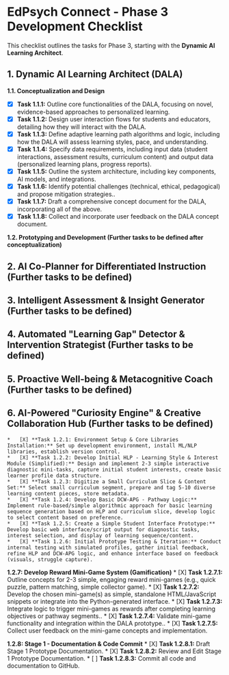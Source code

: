 # EdPsych Connect - Phase 3 Development Checklist

This checklist outlines the tasks for Phase 3, starting with the **Dynamic AI Learning Architect**.

## 1. Dynamic AI Learning Architect (DALA)

**1.1. Conceptualization and Design**
*   [X] **Task 1.1.1:** Outline core functionalities of the DALA, focusing on novel, evidence-based approaches to personalized learning.
*   [X] **Task 1.1.2:** Design user interaction flows for students and educators, detailing how they will interact with the DALA.
*   [X] **Task 1.1.3:** Define adaptive learning path algorithms and logic, including how the DALA will assess learning styles, pace, and understanding.
*   [X] **Task 1.1.4:** Specify data requirements, including input data (student interactions, assessment results, curriculum content) and output data (personalized learning plans, progress reports).
*   [X] **Task 1.1.5:** Outline the system architecture, including key components, AI models, and integrations.
*   [X] **Task 1.1.6:** Identify potential challenges (technical, ethical, pedagogical) and propose mitigation strategies..
*   [X] **Task 1.1.7:** Draft a comprehensive concept document for the DALA, incorporating all of the above.
*   [X] **Task 1.1.8:** Collect and incorporate user feedback on the DALA concept document.

**1.2. Prototyping and Development (Further tasks to be defined after conceptualization)**

## 2. AI Co-Planner for Differentiated Instruction (Further tasks to be defined)

## 3. Intelligent Assessment & Insight Generator (Further tasks to be defined)

## 4. Automated "Learning Gap" Detector & Intervention Strategist (Further tasks to be defined)

## 5. Proactive Well-being & Metacognitive Coach (Further tasks to be defined)

## 6. AI-Powered "Curiosity Engine" & Creative Collaboration Hub (Further tasks to be defined)



    *   [X] **Task 1.2.1: Environment Setup & Core Libraries Installation:** Set up development environment, install ML/NLP libraries, establish version control.
    *   [X] **Task 1.2.2: Develop Initial HLP - Learning Style & Interest Module (Simplified):** Design and implement 2-3 simple interactive diagnostic mini-tasks, capture initial student interests, create basic learner profile data structure.
    *   [X] **Task 1.2.3: Digitize a Small Curriculum Slice & Content Set:** Select small curriculum segment, prepare and tag 5-10 diverse learning content pieces, store metadata.
    *   [X] **Task 1.2.4: Develop Basic DCW-APG - Pathway Logic:** Implement rule-based/simple algorithmic approach for basic learning sequence generation based on HLP and curriculum slice, develop logic to select content based on preference.
    *   [X] **Task 1.2.5: Create a Simple Student Interface Prototype:** Develop basic web interface/script output for diagnostic tasks, interest selection, and display of learning sequence/content.
    *   [X] **Task 1.2.6: Initial Prototype Testing & Iteration:** Conduct internal testing with simulated profiles, gather initial feedback, refine HLP and DCW-APG logic, and enhance interface based on feedback (visuals, struggle capture).



**1.2.7: Develop Reward Mini-Game System (Gamification)**
    *   [X] **Task 1.2.7.1:** Outline concepts for 2-3 simple, engaging reward mini-games (e.g., quick puzzle, pattern matching, simple collector game).
    *   [X] **Task 1.2.7.2:** Develop the chosen mini-game(s) as simple, standalone HTML/JavaScript snippets or integrate into the Python-generated interface.
    *   [X] **Task 1.2.7.3:** Integrate logic to trigger mini-games as rewards after completing learning objectives or pathway segments..
    *   [X] **Task 1.2.7.4:** Validate mini-game functionality and integration within the DALA prototype..
    *   [X] **Task 1.2.7.5:** Collect user feedback on the mini-game concepts and implementation.



**1.2.8: Stage 1 - Documentation & Code Commit**
    *   [X] **Task 1.2.8.1:** Draft Stage 1 Prototype Documentation.
    *   [X] **Task 1.2.8.2:** Review and Edit Stage 1 Prototype Documentation.
    *   [ ] **Task 1.2.8.3:** Commit all code and documentation to GitHub.
